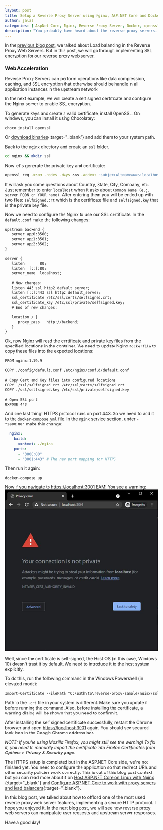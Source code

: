 ```yaml
---
layout: post
title: Setup a Reverse Proxy Server using Nginx, ASP.NET Core and Docker - Part III (Web Acceleration)
author: jalal
categories: [ AspNet Core, Nginx, Reverse Proxy Server, Docker, openssl ]
description: "You probably have heard about the reverse proxy servers. Let's try implementing some of reverse proxy web server features"
---
```


In the [previous blog post](/setup-reverse-proxy-server-using-nginx-aspnetcore-and-docker-part2-load-balancing/), we talked about Load balancing in the Reverse Proxy Web Servers. But in this post, we will go through implementing SSL encryption for our reverse proxy web server.

### Web Acceleration
Reverse Proxy Servers can perform operations like data compression, caching, and SSL encryption that otherwise should be handle in all application instances in the upstream network.

In the next example, we will create a self signed certificate and configure the Nginx server to enable SSL encryption.

To generate keys and create a valid certificate, install OpenSSL. On windows, you can install it using Chocolatey:
```sh
choco install openssl
``` 
Or [download binaries](https://wiki.openssl.org/index.php/Binaries){:target="_blank"} and add them to your system path.

Back to the `nginx` directory and create an `ssl` folder. 
```sh
cd nginx && mkdir ssl
```
Now let's generate the private key and certificate:
```sh
openssl req -x509 -nodes -days 365 -addext "subjectAltName=DNS:localhost" -newkey rsa:2048 -keyout "./ssl/selfsigned.key" -out "./ssl/selfsigned.crt"
```
It will ask you some questions about Country, State, City, Company, etc. Just remember to enter `localhost` when it asks about `Common Name (e.g. server FQDN or YOUR name)`. After entering them you will be ended up with two files: `selfsigned.crt` which is the certificate file and `selfsigned.key` that is the private key file.

Now we need to configure the Nginx to use our SSL certificate. In the `default.conf` make the following changes:
 ```nginx
 upstream backend {
    server app0:3500;
    server app1:3501;
    server app2:3502;
}

server {
    listen       80;
    listen  [::]:80;
    server_name  localhost;

    # New changes:
    listen 443 ssl http2 default_server;
    listen [::]:443 ssl http2 default_server;
    ssl_certificate /etc/ssl/certs/selfsigned.crt;
    ssl_certificate_key /etc/ssl/private/selfsigned.key;
    # End of new changes:
    
    location / {
       proxy_pass   http://backend;
    }
}
 ```
Ok, now Nginx will read the certificate and private key files from the specified locations in the container. We need to update Nginx `Dockerfile` to copy these files into the expected locations:
```docker
FROM nginx:1.19.9

COPY ./config/default.conf /etc/nginx/conf.d/default.conf

# Copy Cert and Key files into configured locations
COPY ./ssl/selfsigned.crt /etc/ssl/certs/selfsigned.crt
COPY ./ssl/selfsigned.key /etc/ssl/private/selfsigned.key

# Open SSL port
EXPOSE 443
```

And one last thing! HTTPS protocol runs on port 443. So we need to add it to the `docker-compose.yml` file. In the `nginx` service section, under `- "3000:80"` make this change:
```yml
  nginx:
    build: 
      context: ./nginx
    ports:
      - "3000:80"
      - "3001:443" # The new port mapping for HTTPS
```
Then run it again:
```
docker-compose up
```
Now if you navigate to [https://localhost:3001](https://localhost:3001) BAM! You see a warning:
![Invalid SSL Certificate](../images/browser-warning-invalid-ssl-certificate.JPG "Invalid SSL Certificate Warning")

Well, since the certificate is self-signed, the Host OS (in this case, Windows 10) doesn't trust it by default. We need to introduce it to the host system explicitly.

To do this, run the following command in the Windows Powershell (in elevated mode):
```ps
Import-Certificate -FilePath "C:\path\to\reverse-proxy-sample\nginx\ssl\selfsigned.crt" -CertStoreLocation cert:\CurrentUser\Root
```
Path to the `.crt` file in your system is different. Make sure you update it before running the command. Also, before installing the certificate, a warning dialog will be shown that you need to confirm it.

After installing the self signed certificate successfully, restart the Chrome browser and open [https://localhost:3001](https://localhost:3001) again. You should see secured lock icon in the Google Chrome address bar. 

*NOTE: If you're using Mozilla Firefox, you might still see the warning! To fix it, you need to manually import the certificate into Firefox Certificates from Options > Privacy & Security page.*

The HTTPS setup is completed but in the ASP.NET Core side, we're not finished yet. You need to configure the application so that redirect URIs and other security policies work correctly. This is out of this blog post context but you can read more about it on [Host ASP.NET Core on Linux with Nginx
](https://docs.microsoft.com/en-us/aspnet/core/host-and-deploy/proxy-load-balancer?view=aspnetcore-5.0){:target="_blank"} and [Configure ASP.NET Core to work with proxy servers and load balancers](https://docs.microsoft.com/en-us/aspnet/core/host-and-deploy/proxy-load-balancer?view=aspnetcore-5.0){:target="_blank"}.

In this blog post, we talked about how to offload one of the most used reverse proxy web server features, implementing a secure HTTP protocol. I hope you enjoyed it. In the next blog post, we will see how reverse proxy web servers can manipulate user requests and upstream server responses.

Have a good day!